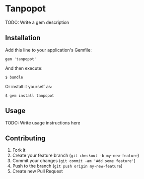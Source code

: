 # Tanpopot

TODO: Write a gem description

## Installation

Add this line to your application's Gemfile:

    gem 'tanpopot'

And then execute:

    $ bundle

Or install it yourself as:

    $ gem install tanpopot

## Usage

TODO: Write usage instructions here

## Contributing

1. Fork it
2. Create your feature branch (`git checkout -b my-new-feature`)
3. Commit your changes (`git commit -am 'Add some feature'`)
4. Push to the branch (`git push origin my-new-feature`)
5. Create new Pull Request

